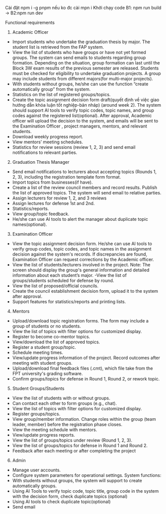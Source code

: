 Cài đặt  npm i -g pnpm nếu ko đc cài mpn i 
Khởi chạy code B1: npm run build -> B2:npm run dev

Functional requirements
1.	Academic Officer
- Import students who undertake the graduation thesis by major. The student list is retrieved from the FAP system.
- View the list of students who have groups or have not yet formed groups. The system can send emails to students regarding group formation. Depending on the situation, group formation can last until the Block 3W exam results of the previous semester are released. Students must be checked for eligibility to undertake graduation projects. A group may include students from different majors(for multi-major projects).
- With  students without groups, he/she can use the function “create automatically group” from the system. 
- Statistics on the list of registered groups/topics.
- Create the topic assignment decision form draft(quyết định về việc giao hướng dẫn khóa luận tốt nghiệp-bản nháp) (around week 2). The system should support AI tools to verify topic codes, topic names, and group codes against the registered list(optional). After approval, Academic officer will upload the decision to the system, and emails will be sent to the Examination Officer , project managers, mentors, and relevant students.
- Download weekly progress report.
- View mentors’ meeting schedules.
- Statistics for review sessions (review 1, 2, 3) and send email notifications to relevant parties.
2.	Graduation Thesis Manager
- Send email notifications to lecturers about accepting topics (Rounds 1, 2, 3), including the registration template form format.
- Import topics from businesses(if have).
- Create a list of the review council members and record results. Publish the list of approved topics. The system will send email to relative parties.
- Assign lecturers for review 1, 2, and 3 reviews
- Assign lectures for defense 1st and 2nd.
- Statistics/reports.
- View group/topic feedback.
- He/she can use AI tools to alert the manager about duplicate topic names(optional).
3.	Examination Officer
- View the topic assignment decision form.  He/she can use AI tools to verify group codes, topic codes, and topic names in the assignment decision against the system's records. If discrepancies are found, Examination Officer can request corrections by the Academic officer.
- View the list of students/lecturers involved in the project. Note: The screen should display the group's general information and detailed information about each student’s major.
-View the list of groups/students scheduled for defense by round.
- View the list of proposed/official councils.
- Create the council establishment decision form, upload it to the system after approval.
- Support features for statistics/reports and printing lists.
4.	Mentors
- Upload/download topic registration forms. The form may include a group of students or no students.
- View the list of topics with filter options for customized display.
- Register to become co-mentor topics.
- View/download  the list of approved topics.
- Register a student group/topic.
- Schedule meeting times.
- View/update progress information of the project. Record outcomes after meeting with student groups.
- Upload/download final feedback files (.cmt), which file take from the FPT university's grading software.
- Confirm groups/topics for defense in Round 1, Round 2, or rework topic.
5.	Student Groups/Students
- View the list of students with or without groups.
- Can contact each other to form groups (e.g., chat).
- View the list of topics with filter options for customized display.
- Register groups/topics.
- View group/member information. Change roles within the group (team leader, member) before the registration phase closes.
- View the meeting schedule with mentors.
- View/update progress reports.
- View the list of groups/topics under review (Round 1, 2, 3).
- View the list of groups/topics for defense in Round 1 and Round 2.
-  Feedback after each meeting or after completing the project
6.	Admin
- Manage user accounts.
- Configure system parameters for operational settings.
	System functions:
-  With  students without groups, the system will support to create automatically  groups.
- Using AI Tools to verify topic code, topic title, group code in the system with the decision form, check duplicate topics (optional)
- Using AI tools to check duplicate topic(optional)
- Send email

